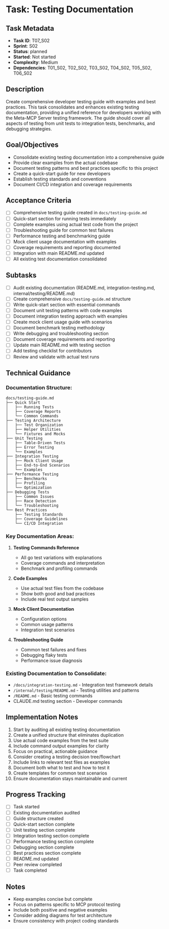 # Task: Testing Documentation

## Task Metadata
- **Task ID**: T07_S02
- **Sprint**: S02
- **Status**: planned
- **Started**: Not started
- **Complexity**: Medium
- **Dependencies**: T01_S02, T02_S02, T03_S02, T04_S02, T05_S02, T06_S02

## Description
Create comprehensive developer testing guide with examples and best practices. This task consolidates and enhances existing testing documentation, providing a unified reference for developers working with the Meta-MCP Server testing framework. The guide should cover all aspects of testing from unit tests to integration tests, benchmarks, and debugging strategies.

## Goal/Objectives
- Consolidate existing testing documentation into a comprehensive guide
- Provide clear examples from the actual codebase
- Document testing patterns and best practices specific to this project
- Create a quick-start guide for new developers
- Establish testing standards and conventions
- Document CI/CD integration and coverage requirements

## Acceptance Criteria
- [ ] Comprehensive testing guide created in `docs/testing-guide.md`
- [ ] Quick-start section for running tests immediately
- [ ] Complete examples using actual test code from the project
- [ ] Troubleshooting guide for common test failures
- [ ] Performance testing and benchmarking guide
- [ ] Mock client usage documentation with examples
- [ ] Coverage requirements and reporting documented
- [ ] Integration with main README.md updated
- [ ] All existing test documentation consolidated

## Subtasks
- [ ] Audit existing documentation (README.md, integration-testing.md, internal/testing/README.md)
- [ ] Create comprehensive `docs/testing-guide.md` structure
- [ ] Write quick-start section with essential commands
- [ ] Document unit testing patterns with code examples
- [ ] Document integration testing approach with examples
- [ ] Create mock client usage guide with scenarios
- [ ] Document benchmark testing methodology
- [ ] Write debugging and troubleshooting section
- [ ] Document coverage requirements and reporting
- [ ] Update main README.md with testing section
- [ ] Add testing checklist for contributors
- [ ] Review and validate with actual test runs

## Technical Guidance

### Documentation Structure:
```
docs/testing-guide.md
├── Quick Start
│   ├── Running Tests
│   ├── Coverage Reports
│   └── Common Commands
├── Testing Architecture
│   ├── Test Organization
│   ├── Helper Utilities
│   └── Fixtures and Mocks
├── Unit Testing
│   ├── Table-Driven Tests
│   ├── Error Testing
│   └── Examples
├── Integration Testing
│   ├── Mock Client Usage
│   ├── End-to-End Scenarios
│   └── Examples
├── Performance Testing
│   ├── Benchmarks
│   ├── Profiling
│   └── Optimization
├── Debugging Tests
│   ├── Common Issues
│   ├── Race Detection
│   └── Troubleshooting
└── Best Practices
    ├── Testing Standards
    ├── Coverage Guidelines
    └── CI/CD Integration
```

### Key Documentation Areas:
1. **Testing Commands Reference**
   - All go test variations with explanations
   - Coverage commands and interpretation
   - Benchmark and profiling commands

2. **Code Examples**
   - Use actual test files from the codebase
   - Show both good and bad practices
   - Include real test output samples

3. **Mock Client Documentation**
   - Configuration options
   - Common usage patterns
   - Integration test scenarios

4. **Troubleshooting Guide**
   - Common test failures and fixes
   - Debugging flaky tests
   - Performance issue diagnosis

### Existing Documentation to Consolidate:
- `/docs/integration-testing.md` - Integration test framework details
- `/internal/testing/README.md` - Testing utilities and patterns
- `/README.md` - Basic testing commands
- CLAUDE.md testing section - Developer commands

## Implementation Notes
1. Start by auditing all existing testing documentation
2. Create a unified structure that eliminates duplication
3. Use actual code examples from the test suite
4. Include command output examples for clarity
5. Focus on practical, actionable guidance
6. Consider creating a testing decision tree/flowchart
7. Include links to relevant test files as examples
8. Document both what to test and how to test it
9. Create templates for common test scenarios
10. Ensure documentation stays maintainable and current

## Progress Tracking
- [ ] Task started
- [ ] Existing documentation audited
- [ ] Guide structure created
- [ ] Quick-start section complete
- [ ] Unit testing section complete
- [ ] Integration testing section complete
- [ ] Performance testing section complete
- [ ] Debugging section complete
- [ ] Best practices section complete
- [ ] README.md updated
- [ ] Peer review completed
- [ ] Task completed

## Notes
- Keep examples concise but complete
- Focus on patterns specific to MCP protocol testing
- Include both positive and negative examples
- Consider adding diagrams for test architecture
- Ensure consistency with project coding standards